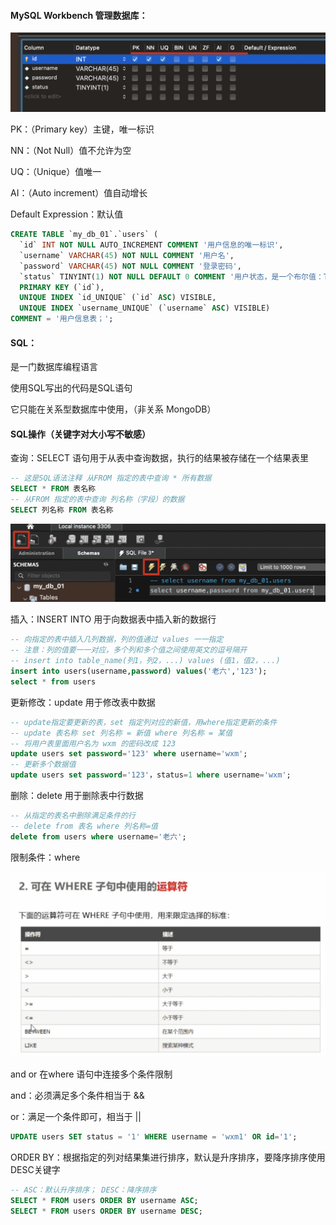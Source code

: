 #### MySQL Workbench 管理数据库：

<img src="PictureLibrary/image-20220414201658573.png" alt="image-20220414201658573" style="zoom:50%;" />

PK：（Primary key）主键，唯一标识

NN：（Not Null）值不允许为空

UQ：（Unique）值唯一

AI：（Auto increment）值自动增长

Default Expression：默认值

```sql
CREATE TABLE `my_db_01`.`users` (
  `id` INT NOT NULL AUTO_INCREMENT COMMENT '用户信息的唯一标识',
  `username` VARCHAR(45) NOT NULL COMMENT '用户名',
  `password` VARCHAR(45) NOT NULL COMMENT '登录密码',
  `status` TINYINT(1) NOT NULL DEFAULT 0 COMMENT '用户状态，是一个布尔值：TINYINT(1)；\n0：正常   1：禁用',
  PRIMARY KEY (`id`),
  UNIQUE INDEX `id_UNIQUE` (`id` ASC) VISIBLE,
  UNIQUE INDEX `username_UNIQUE` (`username` ASC) VISIBLE)
COMMENT = '用户信息表；';
```



#### SQL：

是一门数据库编程语言

使用SQL写出的代码是SQL语句

它只能在关系型数据库中使用，（非关系 MongoDB）



#### SQL操作（关键字对大小写不敏感）

查询：SELECT 语句用于从表中查询数据，执行的结果被存储在一个结果表里

```sql
-- 这是SQL语法注释 从FROM 指定的表中查询 * 所有数据
SELECT * FROM 表名称
-- 从FROM 指定的表中查询 列名称（字段）的数据
SELECT 列名称 FROM 表名称
```

<img src="PictureLibrary/image-20220414204432445.png" alt="image-20220414204432445" style="zoom:50%;" />



插入：INSERT INTO 用于向数据表中插入新的数据行

```sql
-- 向指定的表中插入几列数据，列的值通过 values 一一指定
-- 注意：列的值要一一对应，多个列和多个值之间使用英文的逗号隔开
-- insert into table_name(列1，列2，...) values (值1，值2，...)
insert into users(username,password) values('老六','123');
select * from users
```

更新修改：update 用于修改表中数据

```sql
-- update指定要更新的表，set 指定列对应的新值，用where指定更新的条件
-- update 表名称 set 列名称 = 新值 where 列名称 = 某值
-- 将用户表里面用户名为 wxm 的密码改成 123
update users set password='123' where username='wxm';
-- 更新多个数据值
update users set password='123'，status=1 where username='wxm';
```

删除：delete 用于删除表中行数据

```sql
-- 从指定的表名中删除满足条件的行
-- delete from 表名 where 列名称=值
delete from users where username='老六';
```

限制条件：where

<img src="PictureLibrary/image-20220414221738439.png" alt="image-20220414221738439" style="zoom:50%;" />

and  or 在where 语句中连接多个条件限制

and：必须满足多个条件相当于 &&

or：满足一个条件即可，相当于 || 

```sql
UPDATE users SET status = '1' WHERE username = 'wxm1' OR id='1';
```

ORDER BY：根据指定的列对结果集进行排序，默认是升序排序，要降序排序使用 DESC关键字

```sql
-- ASC：默认升序排序； DESC：降序排序
SELECT * FROM users ORDER BY username ASC;
SELECT * FROM users ORDER BY username DESC;
```

